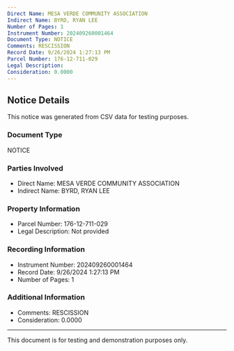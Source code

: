 ```yaml
---
Direct Name: MESA VERDE COMMUNITY ASSOCIATION
Indirect Name: BYRD, RYAN LEE
Number of Pages: 1
Instrument Number: 202409260001464
Document Type: NOTICE
Comments: RESCISSION
Record Date: 9/26/2024 1:27:13 PM
Parcel Number: 176-12-711-029
Legal Description: 
Consideration: 0.0000
---
```


## Notice Details

This notice was generated from CSV data for testing purposes.

### Document Type
NOTICE

### Parties Involved
- Direct Name: MESA VERDE COMMUNITY ASSOCIATION
- Indirect Name: BYRD, RYAN LEE

### Property Information
- Parcel Number: 176-12-711-029
- Legal Description: Not provided

### Recording Information
- Instrument Number: 202409260001464
- Record Date: 9/26/2024 1:27:13 PM
- Number of Pages: 1

### Additional Information
- Comments: RESCISSION
- Consideration: 0.0000

---

This document is for testing and demonstration purposes only.
